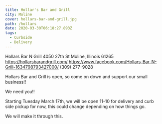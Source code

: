 ```yaml
---
title: Hollar's Bar and Grill
city: Moline
cover: hollars-bar-and-grill.jpg
path: /hollars
date: 2020-03-30T06:18:27.893Z
tags:
  - Curbside
  - Delivery
---
```


Hollars Bar N Grill
4050 27th St
Moline, Illinois 61265
https://hollarsbarandgrill.com/
https://www.facebook.com/Hollars-Bar-N-Grill-1634798793427000/
(309) 277-9028

Hollars Bar and Grill is open, so come on down and support our small business!!

We need you!!

Starting Tuesday March 17th, we will be open 11-10 for delivery and curb side pickup for now, this could change depending on how things go.

We will make it through this.
